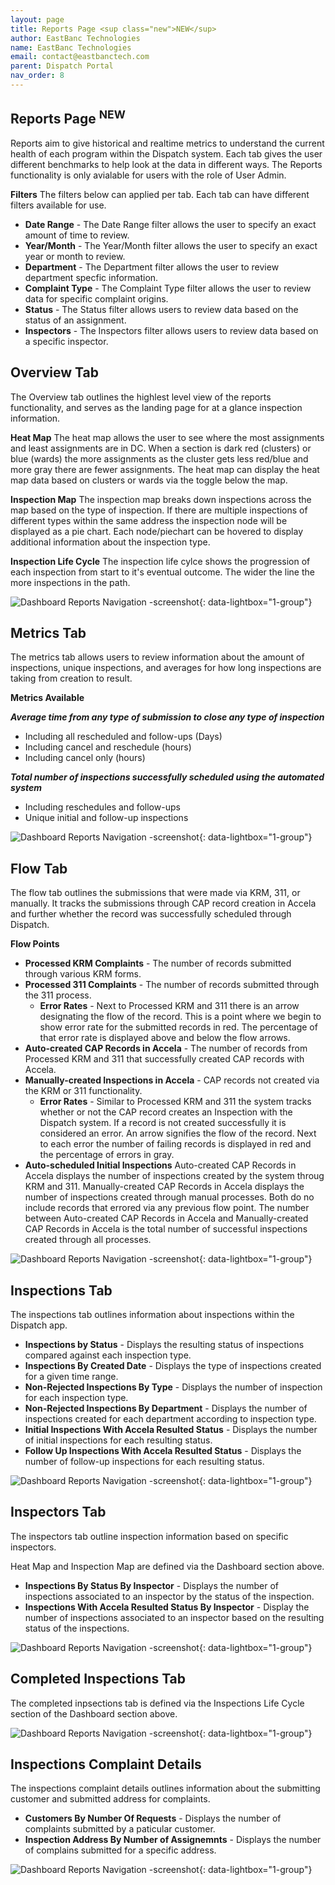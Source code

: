 ```yaml
---
layout: page
title: Reports Page <sup class="new">NEW</sup>
author: EastBanc Technologies
name: EastBanc Technologies
email: contact@eastbanctech.com
parent: Dispatch Portal
nav_order: 8
---
```


<section id="reports-page-new" markdown="1">

# Reports Page <sup class="new">NEW</sup>
Reports aim to give historical and realtime metrics to understand the current health of each program within the Dispatch system.  Each tab gives the user different benchmarks to help look at the data in different ways. The Reports functionality is only avialable for users with the role of User Admin.

**Filters**
The filters below can applied per tab. Each tab can have different filters available for use.
* **Date Range** - The Date Range filter allows the user to specify an exact amount of time to review.
* **Year/Month** - The Year/Month filter allows the user to specify an exact year or month to review. 
* **Department** - The Department filter allows the user to review department specfic information. 
* **Complaint Type** - The Complaint Type filter allows the user to review data for specific complaint origins. 
* **Status** - The Status filter allows users to review data based on the status of an assignment.
* **Inspectors** - The Inspectors filter allows users to review data based on a specific inspector. 

## Overview Tab
The Overview tab outlines the highlest level view of the reports functionality, and serves as the landing page for at a glance inspection information. 

**Heat Map**
The heat map allows the user to see where the most assignments and least assignments are in DC. When a section is dark red (clusters) or blue (wards) the more assignments as the cluster gets less red/blue and more gray there are fewer assignments. The heat map can display the heat map data based on clusters or wards via the toggle below the map.

**Inspection Map**
The inspection map breaks down inspections across the map based on the type of inspection.  If there are multiple inspections of different types within the same address the inspection node will be displayed as a pie chart.  Each node/piechart can be hovered to display additional information about the inspection type. 

**Inspection Life Cycle**
The inspection life cylce shows the progression of each inspection from start to it's eventual outcome. The wider the line the more inspections in the path. 

![Dashboard Reports Navigation -screenshot](../images/dispatch-portal/dp-reports/Overview.png){: data-lightbox="1-group"}

## Metrics Tab
The metrics tab allows users to review information about the amount of inspections, unique inspections, and averages for how long inspections are taking from creation to result. 

**Metrics Available**

**_Average time from any type of submission to close any type of inspection_**
* Including all rescheduled and follow-ups (Days)
* Including cancel and reschedule (hours)
* Including cancel only (hours)

**_Total number of inspections successfully scheduled using the automated system_**
* Including reschedules and follow-ups
* Unique initial and follow-up inspections

![Dashboard Reports Navigation -screenshot](../images/dispatch-portal/dp-reports/Metrics.png){: data-lightbox="1-group"}

## Flow Tab
The flow tab outlines the submissions that were made via KRM, 311, or manually. It tracks the submissions through CAP record creation in Accela and further whether the record was successfully scheduled through Dispatch. 

**Flow Points**
* **Processed KRM Complaints** - The number of records submitted through various KRM forms.
* **Processed 311 Complaints** - The number of records submitted through the 311 process.
  * **Error Rates** - Next to Processed KRM and 311 there is an arrow designating the flow of the record.  This is a point where we begin to show error rate for the submitted records in red. The percentage of that error rate is displayed above and below the flow arrows.
* **Auto-created CAP Records in Accela** - The number of records from Processed KRM and 311 that successfully created CAP records with Accela.
* **Manually-created Inspections in Accela** - CAP records not created via the KRM or 311 functionality.
  * **Error Rates** - Similar to Processed KRM and 311 the system tracks whether or not the CAP record creates an Inspection with the Dispatch system.  If a record is not created successfully it is considered an error. An arrow signifies the flow of the record. Next to each error the number of failing records is displayed in red and the percentage of errors in gray. 
* **Auto-scheduled Initial Inspections** Auto-created CAP Records in Accela displays the number of inspections created by the system throug KRM and 311. Manually-created CAP Records in Accela displays the number of inspections created through manual processes. Both do no include records that errored via any previous flow point. The number between Auto-created CAP Records in Accela and Manually-created CAP Records in Accela is the total number of successful inspections created through all processes. 

![Dashboard Reports Navigation -screenshot](../images/dispatch-portal/dp-reports/Flow.png){: data-lightbox="1-group"}

## Inspections Tab
The inspections tab outlines information about inspections within the Dispatch app.

* **Inspections by Status** - Displays the resulting status of inspections compared against each inspection type.
* **Inspections By Created Date** - Displays the type of inspections created for a given time range. 
* **Non-Rejected Inspections By Type** - Displays the number of inspection for each inspection type. 
* **Non-Rejected Inspections By Department** - Displays the number of inspections created for each department according to inspection type. 
* **Initial Inspections With Accela Resulted Status** - Displays the number of initial inspections for each resulting status.
* **Follow Up Inspections With Accela Resulted Status** - Displays the number of follow-up inspections for each resulting status.

![Dashboard Reports Navigation -screenshot](../images/dispatch-portal/dp-reports/Inspections.png){: data-lightbox="1-group"}

## Inspectors Tab
The inspectors tab outline inspection information based on specific inspectors. 

Heat Map and Inspection Map are defined via the Dashboard section above.
* **Inspections By Status By Inspector** - Displays the number of inspections associated to an inspector by the status of the inspection. 
* **Inspections With Accela Resulted Status By Inspector** - Display the number of inspections associated to an inspector based on the resulting status of the inspections. 

![Dashboard Reports Navigation -screenshot](../images/dispatch-portal/dp-reports/Inspectors.png){: data-lightbox="1-group"}

## Completed Inspections Tab
The completed inpsections tab is defined via the Inspections Life Cycle section of the Dashboard section above. 

![Dashboard Reports Navigation -screenshot](../images/dispatch-portal/dp-reports/Completed-Inspections.png){: data-lightbox="1-group"}

## Inspections Complaint Details
The inspections complaint details outlines information about the submitting customer and submitted address for complaints.

* **Customers By Number Of Requests** - Displays the number of complaints submitted by a paticular customer.
* **Inspection Address By Number of Assignemnts** - Displays the number of complains submitted for a specific address. 

![Dashboard Reports Navigation -screenshot](../images/dispatch-portal/dp-reports/Inspection-Complaint-Details.png){: data-lightbox="1-group"}

</section>
